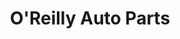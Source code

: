 ---
title: "O'Reilly Auto Parts"
url: /kirkland/oreilly-auto-parts-northeast-85th-street/
shop: car parts
---